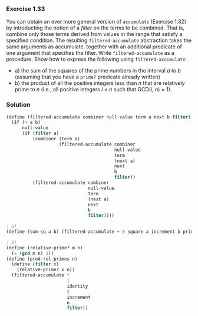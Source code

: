 ### Exercise 1.33

You can obtain an ever more general version of `accumulate` (Exercise 1.32) by
introducting the notion of a *filter* on the terms to be combined. That is,
combine only those terms derived from values in the range that satisfy a
specified condition. The resulting `filtered-accumulate` abstraction takes the
same arguments as accumulate, together with an additional predicate of one
argument that specifies the filter. Write `filtered-accumulate` as a procedure.
Show how to express the following using `filtered-accumulate`:

 * a) the sum of the squares of the prime numbers in the interval *a* to *b*
   (assuming that you have a `prime?` predicate already written)
 * b) the product of all the positive integers less than *n* that are relatively
   prime to *n* (i.e., all positive integers *i* < *n* such that GCD(*i*, *n*) =
   1).

### Solution

```scheme
(define (filtered-accumulate combiner null-value term a next b filter)
  (if (> a b)
      null-value
      (if (filter a)
          (combiner (term a)
                    (filtered-accumulate combiner
                                         null-value
                                         term
                                         (next a)
                                         next
                                         b
                                         filter))
          (filtered-accumulate combiner
                               null-value
                               term
                               (next a)
                               next
                               b
                               filter))))

; a)
(define (sum-sq a b) (filtered-accumulate + 0 square a increment b prime?))

; b)
(define (relative-prime? m n)
  (= (gcd m n) 1))
(define (prod-rel-primes n)
  (define (filter x)
    (relative-prime? x n))
  (filtered-accumulate *
                       1
                       identity
                       2
                       increment
                       n
                       filter))
```
